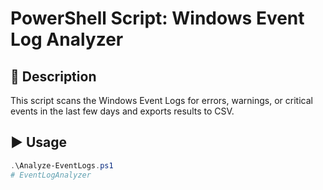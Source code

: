 # PowerShell Script: Windows Event Log Analyzer

## 🧠 Description

This script scans the Windows Event Logs for errors, warnings, or critical events in the last few days and exports results to CSV.

## ▶️ Usage

```powershell
.\Analyze-EventLogs.ps1
#   E v e n t L o g A n a l y z e r  
 